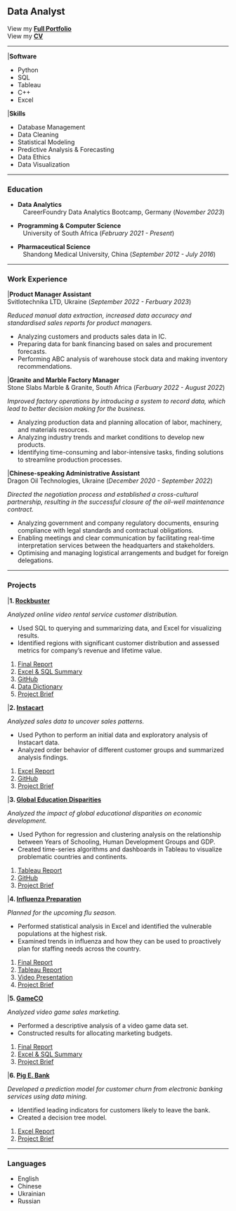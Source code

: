 ## Data Analyst

   View my **[Full Portfolio](https://drive.google.com/file/d/1RDwM_kyezN-YhzXx5t4tUw6onsNJFlpz/view?usp=share_link)** <br>
   View my **[CV](https://drive.google.com/file/d/1IATQkcp626gNH2bUM4YA_3GbtT3dddVR/view?usp=share_link)**

------------------------------------------------------------------------------------------------------------------------------------------------------------ 

 |**Software**

- Python
- SQL
- Tableau
- C++
- Excel

 |**Skills**

- Database Management
- Data Cleaning
- Statistical Modeling
- Predictive Analysis & Forecasting
- Data Ethics
- Data Visualization

------------------------------------------------------------------------------------------------------------------------------------------------------------ 


### Education
- **Data Analytics** <br> <span style="color:white;"> • </span> CareerFoundry Data Analytics Bootcamp, Germany (_November 2023_)<br>

- **Programming & Computer Science** <br> <span style="color:white;"> • </span> University of South Africa (_February 2021 - Present_)<br>

- **Pharmaceutical Science** <br> <span style="color:white;"> • </span> Shandong Medical University, China (_September 2012 - July 2016_)<br>

------------------------------------------------------------------------------------------------------------------------------------------------------------ 

### Work Experience

 |**Product Manager Assistant** <br> Svitlotechnika LTD, Ukraine (_September 2022 - Ferbuary 2023_)
 
_Reduced manual data extraction, increased data accuracy and standardised sales reports for product managers._
- Analyzing customers and products sales data in IC.
- Preparing data for bank financing based on sales and procurement forecasts.
- Performing ABC analysis of warehouse stock data and making inventory recommendations. 

 |**Granite and Marble Factory Manager** <br> Stone Slabs Marble & Granite, South Africa (_Ferbuary 2022 - August 2022_)
 
_Improved factory operations by introducing a system to record data, which lead to better decision making for the business._
- Analyzing production data and planning allocation of labor, machinery, and materials resources.
- Analyzing industry trends and market conditions to develop new products.
- Identifying time-consuming and labor-intensive tasks, finding solutions to streamline production processes.

 |**Chinese-speaking Administrative Assistant** <br> Dragon Oil Technologies, Ukraine (_December 2020 - September 2022_)
 
_Directed the negotiation process and established a cross-cultural partnership, resulting in the successful closure of the oil-well maintenance contract._
- Analyzing government and company regulatory documents, ensuring compliance with legal standards and contractual obligations.
- Enabling meetings and clear communication by facilitating real-time interpretation services between the headquarters and stakeholders.
- Optimising and managing logistical arrangements and budget for foreign delegations.

---------

### Projects

 |**1. [Rockbuster](https://github.com/LiliiaVerbenko/Rockbuster-Stealth-Data-Analysis-Project)**
 
*Analyzed online video rental service customer distribution.*
- Used SQL to querying and summarizing data, and Excel for visualizing results.
- Identified regions with significant customer distribution and assessed metrics for company’s revenue and lifetime value.<br>

1. [Final Report](https://github.com/LiliiaVerbenko/Rockbuster-Stealth-Data-Analysis-Project)
2. [Excel & SQL Summary](https://docs.google.com/spreadsheets/d/1BtfLLmJCk7hMw0h4Y2sehSqaGvbz41eM/edit?usp=share_link&ouid=100220627403487571764&rtpof=true&sd=true)
3. [GitHub](https://github.com/LiliiaVerbenko/Rockbuster-Stealth-Data-Analysis-Project)
4. [Data Dictionary](https://drive.google.com/file/d/1HLxT_oMLJ39huBOit4eze3ipl-9SBp_I/view?usp=share_link)
5. [Project Brief](https://drive.google.com/file/d/1eOQ5hjX5iTsLVn4p_hVDQOX7PmH00ElG/view?usp=share_link)

 |**2. [Instacart](https://github.com/LiliiaVerbenko/Instacart-Grocery-Basket-Analysis)**
 
*Analyzed sales data to uncover sales patterns.*
- Used Python to perform an initial data and exploratory analysis of Instacart data.
- Analyzed order behavior of different customer groups and summarized analysis findings.<br>

1. [Excel Report](https://docs.google.com/spreadsheets/d/1BMyeGEwB8ocnKqBnC19ZC0QYJ8UOqo6K/edit?usp=share_link&ouid=100220627403487571764&rtpof=true&sd=true)
2. [GitHub](https://github.com/LiliiaVerbenko/Instacart-Grocery-Basket-Analysis)
3. [Project Brief](https://drive.google.com/file/d/1W_w4zdCfp6Aeu03ao61OwtPP_ecN1iMS/view?usp=share_link)
  
 |**3. [Global Education Disparities](https://github.com/LiliiaVerbenko/Global-Educational-Disparities-Analysis)**
 
*Analyzed the impact of global educational disparities on economic development.*
- Used Python for regression and clustering analysis on the relationship between Years of Schooling, Human Development Groups and GDP.
- Created time-series algorithms and dashboards in Tableau to visualize problematic countries and continents.<br>

1. [Tableau Report](https://docs.google.com/spreadsheets/d/1BMyeGEwB8ocnKqBnC19ZC0QYJ8UOqo6K/edit?usp=share_link&ouid=100220627403487571764&rtpof=true&sd=true)
2. [GitHub](https://public.tableau.com/shared/9T8RH59QK?:display_count=n&:origin=viz_share_link)
3. [Project Brief](https://drive.google.com/file/d/1eWQMDtbBDGPzJNt3ns-Uq0h3BjYhy-Au/view?usp=sharing)

 |**4. [Influenza Preparation](https://github.com/LiliiaVerbenko/Influenza-Preparation)**
 
*Planned for the upcoming flu season.*
- Performed statistical analysis in Excel and identified the vulnerable populations at the highest risk.       
- Examined trends in influenza and how they can be used to proactively plan for staffing needs across the country.<br>

1. [Final Report](https://drive.google.com/file/d/1IamjG-4XgkKnWt4g9Pt2TvMwOmGznwvH/view?usp=share_link)
2. [Tableau Report](https://public.tableau.com/app/profile/liliia.verbenko/viz/ProjectPreparingforInfluenzaSeasoninUSA/ProjectPreparingforInfluenzaSeasoninUSA?publish=yes)
3. [Video Presentation](https://screenpal.com/watch/c0it0kVkZOy)
4. [Project Brief](https://drive.google.com/file/d/1uwZUbzygOUEJpoJmO1JTU_JYU4znL6JJ/view?usp=share_link)
   
 |**5. [GameCO](https://github.com/LiliiaVerbenko/GameCO-Marketing-Analysis)**
 
*Analyzed video game sales marketing.*
- Performed a descriptive analysis of a video game data set.
- Constructed results for allocating marketing budgets.<br>

1. [Final Report](https://drive.google.com/file/d/1DG8KMZ996s5t4g3v2WnxE0npe0eLwrZb/view?usp=share_link)
2. [Excel & SQL Summary](https://docs.google.com/spreadsheets/d/1BtfLLmJCk7hMw0h4Y2sehSqaGvbz41eM/edit?usp=share_link&ouid=100220627403487571764&rtpof=true&sd=true) 
3. [Project Brief](https://drive.google.com/file/d/1eOQ5hjX5iTsLVn4p_hVDQOX7PmH00ElG/view?usp=share_link)  

 |**6. [Pig E. Bank](https://github.com/LiliiaVerbenko/PigE-Bank)**
 
*Developed a prediction model for customer churn from electronic banking services using data mining.*
- Identified leading indicators for customers likely to leave the bank.
- Created a decision tree model.<br>

1. [Excel Report](https://docs.google.com/spreadsheets/d/1d_s2nApQ_hfkFWQXpUTyPEiwo-iD0dRi/edit?usp=share_link&ouid=100642711360793746419&rtpof=true&sd=true)
2. [Project Brief](https://drive.google.com/file/d/1Tgcc-wUDWjao13cy0ZZzu5xrkGb_BSGe/view?usp=share_link)


------------------------------------------------------------------------------------------------------------------------------------------------------------ 

### Languages
- English
- Chinese
- Ukrainian
- Russian



